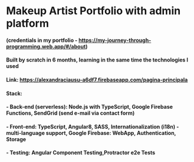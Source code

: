 # Makeup Artist Portfolio with admin platform 
#### (credentials in my portfolio - https://my-journey-through-programming.web.app/#/about)


#### Built by scratch in 6 months, learning in the same time the technologies I used
#### Link: https://alexandraciausu-a6df7.firebaseapp.com/pagina-principala

#### Stack:
####     - Back-end (serverless): Node.js with TypeScript, Google Firebase Functions, SendGrid (send e-mail via contact form)
####     - Front-end: TypeScript, Angular8, SASS, Internationalization (i18n) - multi-language support, Google Firebase: WebApp, Authentication, Storage
####     - Testing: Angular Component Testing,Protractor e2e Tests
